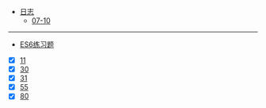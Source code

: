 
* [日志](docs/24481-黄情/)
  * [07-10](docs/24481-黄情/07-10)


---

* [ES6练习题](docs/24481-黄情/)
 * [x] [11](tests/24481-黄情/11.js)
 * [x] [30](tests/24481-黄情/30.js)
 * [x] [31](tests/24481-黄情/31.js)
 * [x] [55](tests/24481-黄情/55.js)
 * [x] [80](tests/24481-黄情/80.js)